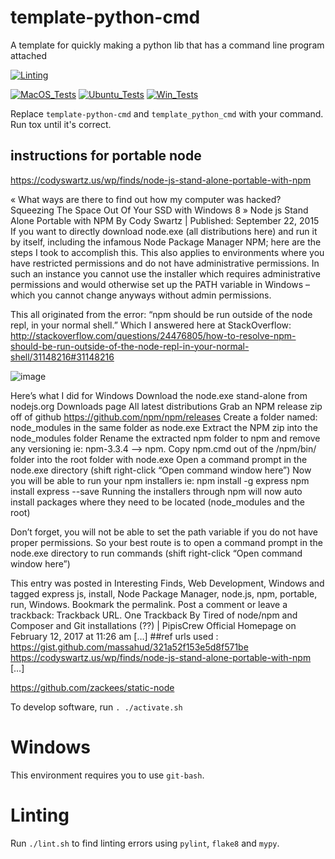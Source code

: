# template-python-cmd
A template for quickly making a python lib that has a command line program attached

[![Linting](../../actions/workflows/lint.yml/badge.svg)](../../actions/workflows/lint.yml)

[![MacOS_Tests](../../actions/workflows/push_macos.yml/badge.svg)](../../actions/workflows/push_macos.yml)
[![Ubuntu_Tests](../../actions/workflows/push_ubuntu.yml/badge.svg)](../../actions/workflows/push_ubuntu.yml)
[![Win_Tests](../../actions/workflows/push_win.yml/badge.svg)](../../actions/workflows/push_win.yml)

Replace `template-python-cmd` and `template_python_cmd` with your command. Run tox until it's
correct.

## instructions for portable node

https://codyswartz.us/wp/finds/node-js-stand-alone-portable-with-npm


« What ways are there to find out how my computer was hacked?
Squeezing The Space Out Of Your SSD with Windows 8 »
Node js Stand Alone Portable with NPM
By Cody Swartz | Published: September 22, 2015
If you want to directly download node.exe (all distributions here) and run it by itself, including the infamous Node Package Manager NPM; here are the steps I took to accomplish this. This also applies to environments where you have restricted permissions and do not have administrative permissions. In such an instance you cannot use the installer which requires administrative permissions and would otherwise set up the PATH variable in Windows – which you cannot change anyways without admin permissions.

This all originated from the error: “npm should be run outside of the node repl, in your normal shell.”
Which I answered here at StackOverflow:
http://stackoverflow.com/questions/24476805/how-to-resolve-npm-should-be-run-outside-of-the-node-repl-in-your-normal-shell/31148216#31148216

![image](https://github.com/zackees/static-node/assets/6856673/23f1ecea-3db0-424f-b864-0bfff427ac5a)


Here’s what I did for Windows
Download the node.exe stand-alone from nodejs.org
Downloads page
All latest distributions
Grab an NPM release zip off of github
https://github.com/npm/npm/releases
Create a folder named: node_modules in the same folder as node.exe
Extract the NPM zip into the node_modules folder
Rename the extracted npm folder to npm and remove any versioning ie: npm-3.3.4 –> npm.
Copy npm.cmd out of the /npm/bin/ folder into the root folder with node.exe
Open a command prompt in the node.exe directory (shift right-click “Open command window here”)
Now you will be able to run your npm installers ie:
npm install -g express
npm install express --save
Running the installers through npm will now auto install packages where they need to be located (node_modules and the root)

Don’t forget, you will not be able to set the path variable if you do not have proper permissions. So your best route is to open a command prompt in the node.exe directory to run commands (shift right-click “Open command window here”)

This entry was posted in Interesting Finds, Web Development, Windows and tagged express js, install, Node Package Manager, node.js, npm, portable, run, Windows. Bookmark the permalink. Post a comment or leave a trackback: Trackback URL.
One Trackback
By Tired of node/npm and Composer and Git installations (??) | PipisCrew Official Homepage on February 12, 2017 at 11:26 am
[…] ##ref urls used : https://gist.github.com/massahud/321a52f153e5d8f571be https://codyswartz.us/wp/finds/node-js-stand-alone-portable-with-npm […]


https://github.com/zackees/static-node



To develop software, run `. ./activate.sh`

# Windows

This environment requires you to use `git-bash`.

# Linting

Run `./lint.sh` to find linting errors using `pylint`, `flake8` and `mypy`.
